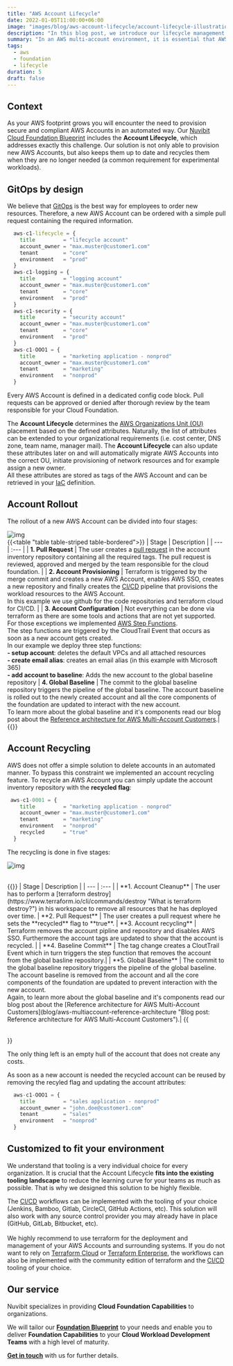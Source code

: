 ```yaml
---
title: "AWS Account Lifecycle"
date: 2022-01-05T11:00:00+06:00
image: "images/blog/aws-account-lifecycle/account-lifecycle-illustration.png"
description: "In this blog post, we introduce our lifecycle management solution for AWS Accounts."
summary: "In an AWS multi-account environment, it is essential that AWS Accounts can be created, managed, and recycled in an automated manner. In this blog post, we introduce our lifecycle management solution for AWS Accounts."
tags:
  - aws
  - foundation
  - lifecycle
duration: 5
draft: false
---
```

## Context
As your AWS footprint grows you will encounter the need to provision secure and compliant AWS Accounts in an automated way.
Our [Nuvibit Cloud Foundation Blueprint](solutions/foundation-blueprint "Foundation Blueprint product page") includes the **Account Lifecycle**, which addresses exactly this challenge. Our solution is not only able to provision new AWS Accounts, but also keeps them up to date and recycles them when they are no longer needed (a common requirement for experimental workloads).

## GitOps by design
We believe that [GitOps](faq/#gitops 'What is GitOps?') is the best way for employees to order new resources. Therefore, a new AWS Account can be ordered with a simple pull request containing the required information.

```terraform {linenos=table,hl_lines=[],linenostart=50, noClasses=false}
  aws-c1-lifecycle = {
    title         = "lifecycle account"
    account_owner = "max.muster@customer1.com"
    tenant        = "core"
    environment   = "prod"
  }
  aws-c1-logging = {
    title         = "logging account"
    account_owner = "max.muster@customer1.com"
    tenant        = "core"
    environment   = "prod"
  }
  aws-c1-security = {
    title         = "security account"
    account_owner = "max.muster@customer1.com"
    tenant        = "core"
    environment   = "prod"
  }
  aws-c1-OOO1 = {
    title         = "marketing application - nonprod"
    account_owner = "max.muster@customer1.com"
    tenant        = "marketing"
    environment   = "nonprod"
  }
```

Every AWS Account is defined in a dedicated config code block.
Pull requests can be approved or denied after thorough review by the team responsible for your Cloud Foundation.

The **Account Lifecycle** determines the [AWS Organizations Unit (OU)](https://docs.aws.amazon.com/organizations/latest/userguide/orgs_manage_ous.html) placement based on the defined attributes.
Naturally, the list of attributes can be extended to your organizational requirements (i.e. cost center, DNS zone, team name, manager mail).
The **Account Lifecycle** can also update these attributes later on and will automatically migrate AWS Accounts into the correct OU, initiate provisioning of network resources and for example assign a new owner.<br/>
All these attributes are stored as tags of the AWS Account and can be retrieved in your [IaC](faq/#iac 'What is Infrastructure as Code?') definition.

## Account Rollout
The rollout of a new AWS Account can be divided into four stages:

![img](images/blog/aws-account-lifecycle/rollout-diag-highres.png)
<br/>
{{<table "table table-striped table-bordered">}}
| Stage | Description |
| ---   | :---  |
| <span class="inline-color-009900">**1. Pull Request**</span> | The user creates a [pull request](https://docs.github.com/en/pull-requests/collaborating-with-pull-requests/proposing-changes-to-your-work-with-pull-requests/about-pull-requests) in the account inventory repository containing all the required tags. The pull request is reviewed, approved and merged by the team responsible for the cloud foundation. |
| <span class="inline-color-0008FF">**2. Account Provisioning**</span> | Terraform is triggered by the merge commit and creates a new AWS Account, enables AWS SSO, creates a new repository and finally creates the [CI/CD](faq/#cicd 'What is CI/CD?') pipeline that provisions the workload resources to the AWS Account. <br/> In this example we use github for the code repositories and terraform cloud for CI/CD. |
| <span class="inline-color-009999">**3. Account Configuration**</span> | Not everything can be done via terraform as there are some tools and actions that are not yet supported. For those exceptions we implemented [AWS Step Functions](https://aws.amazon.com/step-functions/?step-functions.sort-by=item.additionalFields.postDateTime&step-functions.sort-order=desc). <br/>The step functions are triggered by the CloudTrail Event that occurs as soon as a new account gets created. <br/>In our example we deploy three step functions: <br/>**- setup account**: deletes the default VPCs and all attached resources<br/>**- create email alias**: creates an email alias (in this example with Microsoft 365)<br/>**- add account to baseline**: Adds the new account to the global baseline repository
| <span class="inline-color-FF00FF">**4. Global Baseline**</span> | The commit to the global baseline repository triggers the pipeline of the global baseline. The account baseline is rolled out to the newly created account and all the core components of the foundation are updated to interact with the new account.<br/>To learn more about the global baseline and it's components read our blog post about the [Reference architecture for AWS Multi-Account Customers](blog/aws-multiaccount-reference-architecture).|
{{</table>}}
<br/>

## Account Recycling
AWS does not offer a simple solution to delete accounts in an automated manner. To bypass this constraint we implemented an account recycling feature.
To recycle an AWS Account you can simply update the account inventory repository with the **recycled flag**:

```terraform {linenos=table,hl_lines=[6],linenostart=50, noClasses=false}
 aws-c1-0001 = {
    title         = "marketing application - nonprod"
    account_owner = "max.muster@customer1.com"
    tenant        = "marketing"
    environment   = "nonprod"
    recycled      = "true"
  }
```

The recycling is done in five stages:

![img](images/blog/aws-account-lifecycle/recycling-diag-highres.png)

<br/>
{{<table "table table-striped table-bordered">}}
| Stage | Description |
| ---   | :---  |
| <span class="inline-color-CC6600">**1. Account Cleanup**</span> | The user has to perform a [terraform destroy](https://www.terraform.io/cli/commands/destroy "What is terraform destroy?") in his workspace to remove all resources that he has deployed over time.
| <span class="inline-color-009900">**2. Pull Request**</span> | The user creates a pull request where he sets the **recycled** flag to **true**.
| <span class="inline-color-0008FF">**3. Account recycling**</span> | Terraform removes the account pipline and repository and disables AWS SSO. Furthermore the account tags are updated to show that the account is recycled. |
| <span class="inline-color-009999">**4. Baseline Commit**</span> | The tag change creates a CloutTrail Event which in turn triggers the step function that removes the account from the global basline repository.|
| <span class="inline-color-FF00FF">**5. Global Baseline**</span> | The commit to the global baseline repository triggers the pipeline of the global baseline. The account baseline is removed from the account and all the core components of the foundation are updated to prevent interaction with the new account.<br/>Again, to learn more about the global baseline and it's components read our blog post about the [Reference architecture for AWS Multi-Account Customers](blog/aws-multiaccount-reference-architecture "Blog post: Reference architecture for AWS Multi-Account Customers").|
{{</table>}}
<br/>

The only thing left is an empty hull of the account that does not create any costs.<br/>

As soon as a new account is needed the recycled account can be reused by removing the recyled flag and updating the account attributes:

```terraform {linenos=table,hl_lines=[],linenostart=50, noClasses=false}
  aws-c1-OOO1 = {
    title         = "sales application - nonprod"
    account_owner = "john.doe@customer1.com"
    tenant        = "sales"
    environment   = "nonprod"
  }
```

## Customized to fit your environment
We understand that tooling is a very individual choice for every organization. It is crucial that the Account Lifecycle **fits into the existing tooling landscape** to reduce the learning curve for your teams as much as possible.
That is why we designed this solution to be highly flexible.<br/>

The [CI/CD](faq/#cicd 'What is CI/CD?') workflows can be implemented with the tooling of your choice (Jenkins, Bamboo, Gitlab, CircleCI, GitHub Actions, etc). 
This solution will also work with any source control provider you may already have in place (GitHub, GitLab, Bitbucket, etc).<br/><br/>
We highly recommend to use terraform for the deployment and management of your AWS Accounts and surrounding systems.
If you do not want to rely on [Terraform Cloud](https://www.terraform.io/cloud) or [Terraform Enterprise](https://www.terraform.io/enterprise), the workflows can also be implemented with the community edition of terraform and the [CI/CD](faq/#cicd 'What is CI/CD?') tooling of your choice.

## Our service
Nuvibit specializes in providing **Cloud Foundation Capabilities** to organizations.

We will tailor our **[Foundation Blueprint](solutions/foundation-blueprint "Foundation Blueprint product page")** to your needs and enable you to deliver **Foundation Capabilities** to your **Cloud Workload Development Teams** with a high level of maturity.

**[Get in touch](/contact/ 'Contact us for more information!')** with us for further details.
